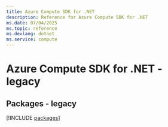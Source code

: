 ```yaml
---
title: Azure Compute SDK for .NET
description: Reference for Azure Compute SDK for .NET
ms.date: 07/04/2025
ms.topic: reference
ms.devlang: dotnet
ms.service: compute
---
```

# Azure Compute SDK for .NET - legacy
## Packages - legacy
[!INCLUDE [packages](compute-index.md)]